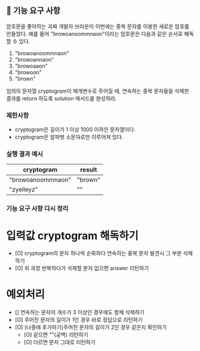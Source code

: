 ## 🚀 기능 요구 사항

암호문을 좋아하는 괴짜 개발자 브라운이 이번에는 중복 문자를 이용한 새로운 암호를 만들었다. 예를 들어 "browoanoommnaon"이라는 암호문은 다음과 같은 순서로 해독할 수 있다.

1. "browoanoommnaon"
2. "browoannaon"
3. "browoaaon"
4. "browoon"
5. "brown"

임의의 문자열 cryptogram이 매개변수로 주어질 때, 연속하는 중복 문자들을 삭제한 결과를 return 하도록 solution 메서드를 완성하라.

### 제한사항

- cryptogram은 길이가 1 이상 1000 이하인 문자열이다.
- cryptogram은 알파벳 소문자로만 이루어져 있다.

### 실행 결과 예시

| cryptogram        | result  |
| ----------------- | ------- |
| "browoanoommnaon" | "brown" |
| "zyelleyz"        | ""      |

### 기능 요구 사항 다시 정리

# 입력값 cryptogram 해독하기

- [O] cryptogram의 문자 하나씩 순회하다 연속하는 중복 문자 발견시 그 부분 삭제하기
- [O] 위 과정 반복하다가 삭제할 문자 없으면 answer 리턴하기

# 예외처리

- [] 연속하는 문자의 개수가 3 이상인 경우에도 함께 삭제하기
- [O] 주어진 문자의 길이가 1인 경우 바로 정답으로 리턴하기
- [O] (나중에 추가하기)주어진 문자의 길이가 2인 경우 같은지 확인하기
  - [O] 같으면 ""(공백) 리턴하기
  - [O] 다르면 문자 그대로 리턴하기
